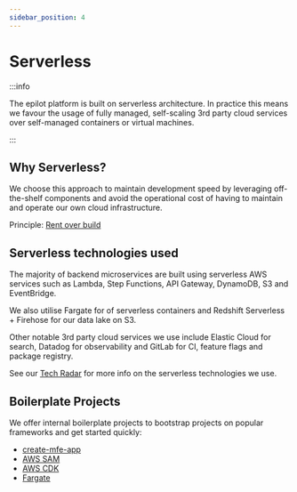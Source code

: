 ```yaml
---
sidebar_position: 4
---
```


# Serverless

:::info

The epilot platform is built on serverless architecture. In practice this means we favour the usage of fully managed, self-scaling 3rd party cloud services over self-managed containers or virtual machines.

:::

## Why Serverless?

We choose this approach to maintain development speed by leveraging off-the-shelf components and avoid the operational cost of having to maintain and operate our own cloud infrastructure.

Principle: [Rent over build](https://github.com/epilot-dev/engineering-principles#rent-over-build-we-rent-the-necessary-and-focus-on-building-the-important)

## Serverless technologies used

The majority of backend microservices are built using serverless AWS services such as Lambda, Step Functions, API Gateway, DynamoDB, S3 and EventBridge.

We also utilise Fargate for of serverless containers and Redshift Serverless + Firehose for our data lake on S3.

Other notable 3rd party cloud services we use include Elastic Cloud for search, Datadog for observability and GitLab for CI, feature flags and package registry.

See our [Tech Radar](/techradar) for more info on the serverless technologies we use.

## Boilerplate Projects

We offer internal boilerplate projects to bootstrap projects on popular frameworks and get started quickly:

- [create-mfe-app](https://gitlab.com/e-pilot/product/360-portal/epilot360-dev-utils/-/tree/main/packages/create-mfe-app)
- [AWS SAM](https://gitlab.com/e-pilot/platform/cookie-cutter/ts-sam)
- [AWS CDK](https://gitlab.com/e-pilot/platform/cookie-cutter/ts-cdk)
- [Fargate](https://gitlab.com/e-pilot/platform/cookie-cutter/docker-fargate)
